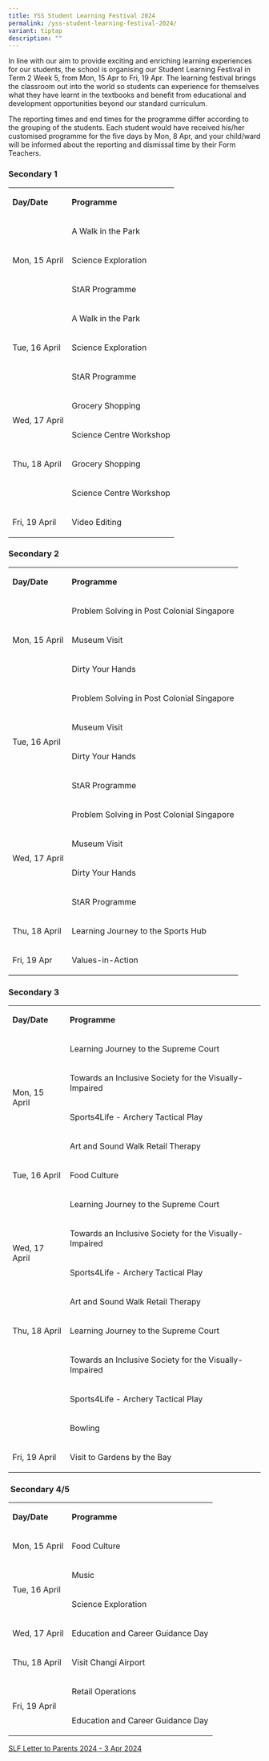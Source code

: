 ```yaml
---
title: YSS Student Learning Festival 2024
permalink: /yss-student-learning-festival-2024/
variant: tiptap
description: ""
---
```

<p>In line with our aim to provide exciting and enriching learning experiences
for our students, the school is organising our Student Learning FestivaI
in Term 2 Week 5, from Mon, 15 Apr to Fri, 19 Apr. The learning festival
brings the classroom out into the world so students can experience for
themselves what they have learnt in the textbooks and benefit from educational
and development opportunities beyond our standard curriculum.</p>
<p>The reporting times and end times for the programme differ according to
the grouping of the students. Each student would have received his/her
customised programme for the five days by Mon, 8 Apr, and your child/ward
will be informed about the reporting and dismissal time by their Form Teachers.</p>
<h3><strong>Secondary 1</strong></h3>
<table>
<tbody>
<tr>
<td rowspan="1" colspan="1">
<p><strong>Day/Date</strong>
</p>
</td>
<td rowspan="1" colspan="1">
<p><strong>Programme</strong>
</p>
</td>
</tr>
<tr>
<td rowspan="3" colspan="1">
<p>Mon, 15 April</p>
</td>
<td rowspan="1" colspan="1">
<p>A Walk in the Park</p>
</td>
</tr>
<tr>
<td rowspan="1" colspan="1">
<p>Science Exploration</p>
</td>
</tr>
<tr>
<td rowspan="1" colspan="1">
<p>StAR Programme</p>
</td>
</tr>
<tr>
<td rowspan="3" colspan="1">
<p>Tue, 16 April</p>
</td>
<td rowspan="1" colspan="1">
<p>A Walk in the Park</p>
</td>
</tr>
<tr>
<td rowspan="1" colspan="1">
<p>Science Exploration</p>
</td>
</tr>
<tr>
<td rowspan="1" colspan="1">
<p>StAR Programme</p>
</td>
</tr>
<tr>
<td rowspan="2" colspan="1">
<p>Wed, 17 April</p>
</td>
<td rowspan="1" colspan="1">
<p>Grocery Shopping</p>
</td>
</tr>
<tr>
<td rowspan="1" colspan="1">
<p>Science Centre Workshop</p>
</td>
</tr>
<tr>
<td rowspan="1" colspan="1">
<p>Thu, 18 April</p>
</td>
<td rowspan="1" colspan="1">
<p>Grocery Shopping</p>
</td>
</tr>
<tr>
<td rowspan="1" colspan="1">
<p>&nbsp;</p>
</td>
<td rowspan="1" colspan="1">
<p>Science Centre Workshop</p>
</td>
</tr>
<tr>
<td rowspan="1" colspan="1">
<p>Fri, 19 April</p>
</td>
<td rowspan="1" colspan="1">
<p>Video Editing</p>
</td>
</tr>
</tbody>
</table>
<h3><strong>Secondary 2</strong></h3>
<table>
<tbody>
<tr>
<td rowspan="1" colspan="1">
<p><strong>Day/Date</strong>
</p>
</td>
<td rowspan="1" colspan="1">
<p><strong>Programme</strong>
</p>
</td>
</tr>
<tr>
<td rowspan="3" colspan="1">
<p>Mon, 15 April</p>
</td>
<td rowspan="1" colspan="1">
<p>Problem Solving in Post Colonial Singapore</p>
</td>
</tr>
<tr>
<td rowspan="1" colspan="1">
<p>Museum Visit</p>
</td>
</tr>
<tr>
<td rowspan="1" colspan="1">
<p>Dirty Your Hands</p>
</td>
</tr>
<tr>
<td rowspan="4" colspan="1">
<p>Tue, 16 April</p>
</td>
<td rowspan="1" colspan="1">
<p>Problem Solving in Post Colonial Singapore</p>
</td>
</tr>
<tr>
<td rowspan="1" colspan="1">
<p>Museum Visit</p>
</td>
</tr>
<tr>
<td rowspan="1" colspan="1">
<p>Dirty Your Hands</p>
</td>
</tr>
<tr>
<td rowspan="1" colspan="1">
<p>StAR Programme</p>
</td>
</tr>
<tr>
<td rowspan="4" colspan="1">
<p>Wed, 17 April</p>
</td>
<td rowspan="1" colspan="1">
<p>Problem Solving in Post Colonial Singapore</p>
</td>
</tr>
<tr>
<td rowspan="1" colspan="1">
<p>Museum Visit</p>
</td>
</tr>
<tr>
<td rowspan="1" colspan="1">
<p>Dirty Your Hands</p>
</td>
</tr>
<tr>
<td rowspan="1" colspan="1">
<p>StAR Programme</p>
</td>
</tr>
<tr>
<td rowspan="1" colspan="1">
<p>Thu, 18 April</p>
</td>
<td rowspan="1" colspan="1">
<p>Learning Journey to the Sports Hub</p>
</td>
</tr>
<tr>
<td rowspan="1" colspan="1">
<p>Fri, 19 Apr</p>
</td>
<td rowspan="1" colspan="1">
<p>Values-in-Action</p>
</td>
</tr>
</tbody>
</table>
<h3><strong>Secondary 3</strong></h3>
<table>
<tbody>
<tr>
<td rowspan="1" colspan="1">
<p><strong>Day/Date</strong>
</p>
</td>
<td rowspan="1" colspan="1">
<p><strong>Programme</strong>
</p>
</td>
</tr>
<tr>
<td rowspan="4" colspan="1">
<p>Mon, 15 April</p>
</td>
<td rowspan="1" colspan="1">
<p>Learning Journey to the Supreme Court</p>
</td>
</tr>
<tr>
<td rowspan="1" colspan="1">
<p>Towards an Inclusive Society for the Visually-Impaired</p>
</td>
</tr>
<tr>
<td rowspan="1" colspan="1">
<p>Sports4Life - Archery Tactical Play</p>
</td>
</tr>
<tr>
<td rowspan="1" colspan="1">
<p>Art and Sound Walk Retail Therapy</p>
</td>
</tr>
<tr>
<td rowspan="1" colspan="1">
<p>Tue, 16 April</p>
</td>
<td rowspan="1" colspan="1">
<p>Food Culture</p>
</td>
</tr>
<tr>
<td rowspan="4" colspan="1">
<p>Wed, 17 April</p>
</td>
<td rowspan="1" colspan="1">
<p>Learning Journey to the Supreme Court</p>
</td>
</tr>
<tr>
<td rowspan="1" colspan="1">
<p>Towards an Inclusive Society for the Visually-Impaired</p>
</td>
</tr>
<tr>
<td rowspan="1" colspan="1">
<p>Sports4Life - Archery Tactical Play</p>
</td>
</tr>
<tr>
<td rowspan="1" colspan="1">
<p>Art and Sound Walk Retail Therapy</p>
</td>
</tr>
<tr>
<td rowspan="1" colspan="1">
<p>Thu, 18 April</p>
</td>
<td rowspan="1" colspan="1">
<p>Learning Journey to the Supreme Court</p>
</td>
</tr>
<tr>
<td rowspan="1" colspan="1">
<p>&nbsp;</p>
</td>
<td rowspan="1" colspan="1">
<p>Towards an Inclusive Society for the Visually-Impaired</p>
</td>
</tr>
<tr>
<td rowspan="1" colspan="1">
<p>&nbsp;</p>
</td>
<td rowspan="1" colspan="1">
<p>Sports4Life - Archery Tactical Play</p>
</td>
</tr>
<tr>
<td rowspan="1" colspan="1">
<p>&nbsp;</p>
</td>
<td rowspan="1" colspan="1">
<p>Bowling</p>
</td>
</tr>
<tr>
<td rowspan="1" colspan="1">
<p>Fri, 19 April</p>
</td>
<td rowspan="1" colspan="1">
<p>Visit to Gardens by the Bay</p>
</td>
</tr>
</tbody>
</table>
<h3>&nbsp;<strong>Secondary 4/5</strong></h3>
<table>
<tbody>
<tr>
<td rowspan="1" colspan="1">
<p><strong>Day/Date</strong>
</p>
</td>
<td rowspan="1" colspan="1">
<p><strong>Programme</strong>
</p>
</td>
</tr>
<tr>
<td rowspan="1" colspan="1">
<p>Mon, 15 April</p>
</td>
<td rowspan="1" colspan="1">
<p>Food Culture</p>
</td>
</tr>
<tr>
<td rowspan="2" colspan="1">
<p>Tue, 16 April</p>
</td>
<td rowspan="1" colspan="1">
<p>Music</p>
</td>
</tr>
<tr>
<td rowspan="1" colspan="1">
<p>Science Exploration</p>
</td>
</tr>
<tr>
<td rowspan="1" colspan="1">
<p>Wed, 17 April</p>
</td>
<td rowspan="1" colspan="1">
<p>Education and Career Guidance Day</p>
</td>
</tr>
<tr>
<td rowspan="1" colspan="1">
<p>Thu, 18 April</p>
</td>
<td rowspan="1" colspan="1">
<p>Visit Changi Airport</p>
</td>
</tr>
<tr>
<td rowspan="2" colspan="1">
<p>Fri, 19 April</p>
</td>
<td rowspan="1" colspan="1">
<p>Retail Operations</p>
</td>
</tr>
<tr>
<td rowspan="1" colspan="1">
<p>Education and Career Guidance Day</p>
</td>
</tr>
</tbody>
</table>
<p><a href="/files/Letter to Parents/2024/SLF_Letter_to_Parents_2024___3_Apr_2024.pdf" rel="noopener noreferrer nofollow" target="_blank">SLF Letter to Parents 2024 - 3 Apr 2024</a>
</p>